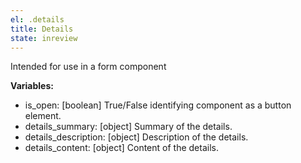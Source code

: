 ```yaml
---
el: .details
title: Details
state: inreview
---
```

Intended for use in a form component

__Variables:__
* is_open: [boolean] True/False identifying component as a button element.
* details_summary: [object] Summary of the details.
* details_description: [object] Description of the details.
* details_content: [object] Content of the details.
